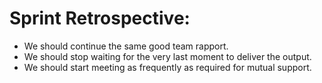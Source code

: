 # Sprint Retrospective:
- We should continue the same good team rapport.
- We should stop waiting for the very last moment to deliver the output.
- We should start meeting as frequently as required for mutual support.
